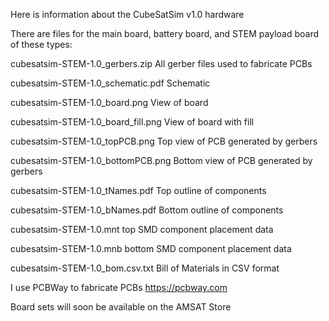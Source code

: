 Here is information about the CubeSatSim v1.0 hardware

There are files for the main board, battery board, and STEM payload board of these types:

cubesatsim-STEM-1.0_gerbers.zip      All gerber files used to fabricate PCBs

cubesatsim-STEM-1.0_schematic.pdf    Schematic

cubesatsim-STEM-1.0_board.png        View of board

cubesatsim-STEM-1.0_board_fill.png   View of board with fill

cubesatsim-STEM-1.0_topPCB.png       Top view of PCB generated by gerbers

cubesatsim-STEM-1.0_bottomPCB.png    Bottom view of PCB generated by gerbers

cubesatsim-STEM-1.0_tNames.pdf       Top outline of components

cubesatsim-STEM-1.0_bNames.pdf       Bottom outline of components

cubesatsim-STEM-1.0.mnt              top SMD component placement data

cubesatsim-STEM-1.0.mnb              bottom SMD component placement data

cubesatsim-STEM-1.0_bom.csv.txt      Bill of Materials in CSV format


I use PCBWay to fabricate PCBs https://pcbway.com

Board sets will soon be available on the AMSAT Store
